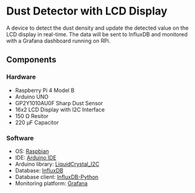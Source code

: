 # Dust Detector with LCD Display

A device to detect the dust density and update the detected value on the LCD display in real-time. The data will be sent to InfluxDB and monitored with a Grafana dashboard running on RPi.

## Components
### Hardware
* Raspberry Pi 4 Model B
* Arduino UNO
* GP2Y1010AU0F Sharp Dust Sensor
* 16x2 LCD Display with I2C Interface
* 150 Ω Resitor
* 220 μF Capacitor

### Software
* OS: [Raspbian](https://www.raspberrypi.org/downloads/raspbian/)
* IDE: [Arduino IDE](https://www.arduino.cc/en/main/software)
* Arduino library: [LiquidCrystal_I2C](https://github.com/johnrickman/LiquidCrystal_I2C)
* Database: [InfluxDB](https://docs.influxdata.com/influxdb/v1.7/)
* Database client: [InfluxDB-Python](https://github.com/influxdata/influxdb-python)
* Monitoring platform: [Grafana](https://grafana.com/docs/installation/debian/)
